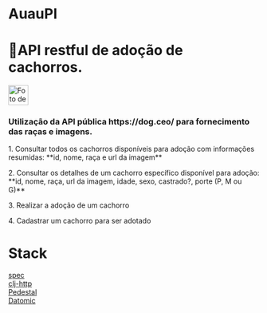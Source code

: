 # AuauPI
<h1>🐶API restful de adoção de cachorros.</h1> 

<img src="https://images.dog.ceo/breeds/shiba/shiba-16.jpg" alt="Foto de um cachorro" width="40px">

<h3>Utilização da API pública https://dog.ceo/ para fornecimento das raças e imagens.</h3>

<p>1. Consultar todos os cachorros disponíveis para adoção com informações resumidas: **id, nome, raça e url da imagem**</p>

<p>2. Consultar os detalhes de um cachorro específico disponível para adoção: **id, nome, raça, url da imagem, idade, sexo, castrado?, porte (P, M ou G)**</p>

<p>3. Realizar a adoção de um cachorro</p>

<p>4. Cadastrar um cachorro para ser adotado</p>

<h1>Stack</h1>

<a href="https://clojure.org/guides/spec">spec</a>
<br>
<a href="https://github.com/dakrone/clj-http">clj-http</a>
<br>
<a href="https://github.com/pedestal/pedestal">Pedestal</a>
<br>
<a href="https://docs.datomic.com/cloud/dev-local.html">Datomic</a>
